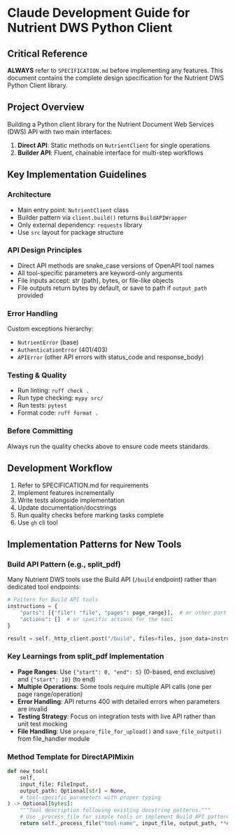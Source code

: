 # Claude Development Guide for Nutrient DWS Python Client

## Critical Reference
**ALWAYS** refer to `SPECIFICATION.md` before implementing any features. This document contains the complete design specification for the Nutrient DWS Python Client library.

## Project Overview
Building a Python client library for the Nutrient Document Web Services (DWS) API with two main interfaces:
1. **Direct API**: Static methods on `NutrientClient` for single operations
2. **Builder API**: Fluent, chainable interface for multi-step workflows

## Key Implementation Guidelines

### Architecture
- Main entry point: `NutrientClient` class
- Builder pattern via `client.build()` returns `BuildAPIWrapper`
- Only external dependency: `requests` library
- Use `src` layout for package structure

### API Design Principles
- Direct API methods are snake_case versions of OpenAPI tool names
- All tool-specific parameters are keyword-only arguments
- File inputs accept: str (path), bytes, or file-like objects
- File outputs return bytes by default, or save to path if `output_path` provided

### Error Handling
Custom exceptions hierarchy:
- `NutrientError` (base)
- `AuthenticationError` (401/403)
- `APIError` (other API errors with status_code and response_body)

### Testing & Quality
- Run linting: `ruff check .`
- Run type checking: `mypy src/`
- Run tests: `pytest`
- Format code: `ruff format .`

### Before Committing
Always run the quality checks above to ensure code meets standards.

## Development Workflow
1. Refer to SPECIFICATION.md for requirements
2. Implement features incrementally
3. Write tests alongside implementation
4. Update documentation/docstrings
5. Run quality checks before marking tasks complete
6. Use `gh` cli tool

## Implementation Patterns for New Tools

### Build API Pattern (e.g., split_pdf)
Many Nutrient DWS tools use the Build API (`/build` endpoint) rather than dedicated tool endpoints:

```python
# Pattern for Build API tools
instructions = {
    "parts": [{"file": "file", "pages": page_range}],  # or other part config
    "actions": []  # or specific actions for the tool
}

result = self._http_client.post("/build", files=files, json_data=instructions)
```

### Key Learnings from split_pdf Implementation
- **Page Ranges**: Use `{"start": 0, "end": 5}` (0-based, end exclusive) and `{"start": 10}` (to end)
- **Multiple Operations**: Some tools require multiple API calls (one per page range/operation)
- **Error Handling**: API returns 400 with detailed errors when parameters are invalid
- **Testing Strategy**: Focus on integration tests with live API rather than unit test mocking
- **File Handling**: Use `prepare_file_for_upload()` and `save_file_output()` from file_handler module

### Method Template for DirectAPIMixin
```python
def new_tool(
    self,
    input_file: FileInput,
    output_path: Optional[str] = None,
    # tool-specific parameters with proper typing
) -> Optional[bytes]:
    """Tool description following existing docstring patterns."""
    # Use _process_file for simple tools or implement Build API pattern for complex ones
    return self._process_file("tool-name", input_file, output_path, **options)
```

